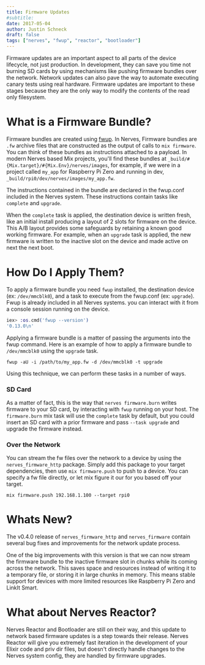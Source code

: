 ```yaml
---
title: Firmware Updates
#subtitle:
date: 2017-05-04
author: Justin Schneck
draft: false
tags: ["nerves", "fwup", "reactor", "bootloader"]
---
```


Firmware updates are an important aspect to all parts of the device lifecycle, not just production. In development, they can save you time not burning SD cards by using mechanisms like pushing firmware bundles over the network. Network updates can also pave the way to automate executing canary tests using real hardware. Firmware updates are important to these stages because they are the only way to modify the contents of the read only filesystem.

# What is a Firmware Bundle?
Firmware bundles are created using [fwup](https://github.com/fhunleth/fwup/). In Nerves, Firmware bundles are `.fw` archive files that are constructed as the output of calls to `mix firmware`. You can think of these bundles as instructions attached to a payload. In modern Nerves based Mix projects, you'll find these bundles at `_build/#{Mix.target}/#{Mix.Env}/nerves/images`, for example, if we were in a project called `my_app` for Raspberry Pi Zero and running in dev, `_build/rpi0/dev/nerves/images/my_app.fw`.

The instructions contained in the bundle are declared in the fwup.conf included in the Nerves system. These instructions contain tasks like `complete` and `upgrade`.  

When the `complete` task is applied, the destination device is written fresh, like an initial install producing a layout of 2 slots for firmware on the device. This A/B layout provides some safeguards by retaining a known good working firmware. For example, when an `upgrade` task is applied, the new firmware is written to the inactive slot on the device and made active on next the next boot.

# How Do I Apply Them?
To apply a firmware bundle you need `fwup` installed, the destination device (ex: `/dev/mmcblk0`), and a task to execute from the fwup.conf (ex: `upgrade`). Fwup is already included in all Nerves systems. you can interact with it from a console session running on the device.

```elixir
iex> :os.cmd('fwup --version')
'0.13.0\n'
```

Applying a firmware bundle is a matter of passing the arguments into the fwup command. Here is an example of how to apply a firmware bundle to `/dev/mmcblk0` using the `upgrade` task.

`fwup -aU -i /path/to/my_app.fw -d /dev/mmcblk0 -t upgrade`

Using this technique, we can perform these tasks in a number of ways.

### SD Card
As a matter of fact, this is the way that `nerves firmware.burn` writes firmware to your SD card, by interacting with `fwup` running on your host. The `firmware.burn` mix task will use the `complete` task by default, but you could insert an SD card with a prior firmware and pass `--task upgrade` and upgrade the firmware instead.

### Over the Network
You can stream the fw files over the network to a device by using the `nerves_firmware_http` package. Simply add this package to your target dependencies, then use `mix firmware.push` to push to a device. You can specify a fw file directly, or let mix figure it our for you based off your target.

`mix firmware.push 192.168.1.100 --target rpi0`

# Whats New?
The v0.4.0 release of `nerves_firmware_http` and `nerves_firmware` contain several bug fixes and improvements for the network update process.

One of the big improvements with this version is that we can now stream the firmware bundle to the inactive firmware slot in chunks while its coming across the network. This saves space and resources instead of writing it to a temporary file, or storing it in large chunks in memory. This means stable support for devices with more limited resources like Raspberry Pi Zero and LinkIt Smart.

# What about Nerves Reactor?
Nerves Reactor and Bootloader are still on their way, and this update to network based firmware updates is a step towards their release. Nerves Reactor will give you extremely fast iteration in the development of your Elixir code and priv dir files, but doesn't directly handle changes to the Nerves system config, they are handled by firmware upgrades.
